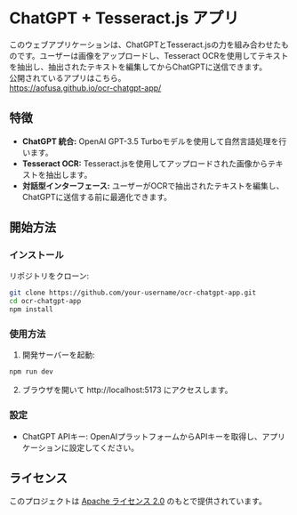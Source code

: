 # ChatGPT + Tesseract.js アプリ


このウェブアプリケーションは、ChatGPTとTesseract.jsの力を組み合わせたものです。ユーザーは画像をアップロードし、Tesseract OCRを使用してテキストを抽出し、抽出されたテキストを編集してからChatGPTに送信できます。  
公開されているアプリはこちら。  
https://aofusa.github.io/ocr-chatgpt-app/


## 特徴

- **ChatGPT 統合:** OpenAI GPT-3.5 Turboモデルを使用して自然言語処理を行います。
- **Tesseract OCR:** Tesseract.jsを使用してアップロードされた画像からテキストを抽出します。
- **対話型インターフェース:** ユーザーがOCRで抽出されたテキストを編集し、ChatGPTに送信する前に最適化できます。


## 開始方法

### インストール

リポジトリをクローン:

```bash
git clone https://github.com/your-username/ocr-chatgpt-app.git
cd ocr-chatgpt-app
npm install
```


### 使用方法

1. 開発サーバーを起動:

```bash
npm run dev
```

2. ブラウザを開いて http://localhost:5173 にアクセスします。


### 設定

- ChatGPT APIキー: OpenAIプラットフォームからAPIキーを取得し、アプリケーションに設定してください。


## ライセンス

このプロジェクトは [Apache ライセンス 2.0](https://licenses.opensource.jp/Apache-2.0/Apache-2.0.html) のもとで提供されています。

